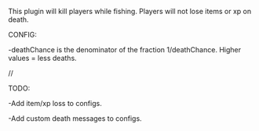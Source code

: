 This plugin will kill players while fishing.
Players will not lose items or xp on death.

CONFIG:

-deathChance is the denominator of the fraction 1/deathChance. Higher values = less deaths.

//

TODO:

-Add item/xp loss to configs.

-Add custom death messages to configs.
